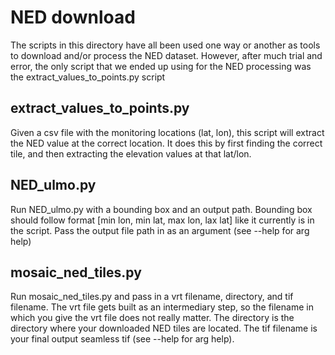 # NED download
The scripts in this directory have all been used one way or another as tools to download and/or process the NED dataset. However, after much trial and error, the only script that we ended up using for the NED processing was the extract_values_to_points.py script

## extract_values_to_points.py
Given a csv file with the monitoring locations (lat, lon), this script will extract the NED value at the correct location. It does this by first finding the correct tile, and then extracting the elevation values at that lat/lon.

## NED_ulmo.py
Run NED_ulmo.py with a bounding box and an output path. Bounding box should follow format [min lon, min lat, max lon, lax lat] like it currently is in the script. Pass the output file path in as an argument (see --help for arg help)

## mosaic_ned_tiles.py
Run mosaic_ned_tiles.py and pass in a vrt filename, directory, and tif filename. The vrt file gets built as an intermediary step, so the filename in which you give the vrt file does not really matter. The directory is the directory where your downloaded NED tiles are located. The tif filename is your final output seamless tif (see --help for arg help).